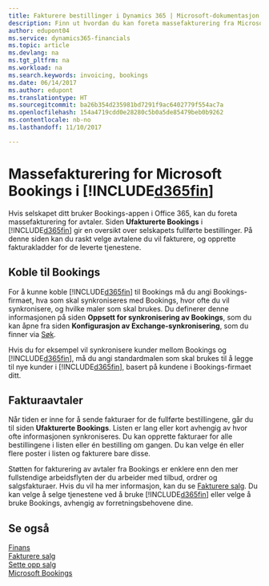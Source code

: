 ```yaml
---
title: Fakturere bestillinger i Dynamics 365 | Microsoft-dokumentasjon
description: Finn ut hvordan du kan foreta massefakturering fra Microsoft Bookings i Dynamics 365 Business edition.
author: edupont04
ms.service: dynamics365-financials
ms.topic: article
ms.devlang: na
ms.tgt_pltfrm: na
ms.workload: na
ms.search.keywords: invoicing, bookings
ms.date: 06/14/2017
ms.author: edupont
ms.translationtype: HT
ms.sourcegitcommit: ba26b354d235981bd7291f9ac6402779f554ac7a
ms.openlocfilehash: 154a4719cdd0e28280c5b0a5de85479beb0b9262
ms.contentlocale: nb-no
ms.lasthandoff: 11/10/2017

---
```

# <a name="bulk-invoicing-for-microsoft-bookings-in-included365finincludesd365finmdmd"></a>Massefakturering for Microsoft Bookings i [!INCLUDE[d365fin](includes/d365fin_md.md)]
Hvis selskapet ditt bruker Bookings-appen i Office 365, kan du foreta massefakturering for avtaler. Siden **Ufakturerte Bookings** i [!INCLUDE[d365fin](includes/d365fin_md.md)] gir en oversikt over selskapets fullførte bestillinger. På denne siden kan du raskt velge avtalene du vil fakturere, og opprette fakturakladder for de leverte tjenestene.  

## <a name="connect-to-bookings"></a>Koble til Bookings
For å kunne koble [!INCLUDE[d365fin](includes/d365fin_md.md)] til Bookings må du angi Bookings-firmaet, hva som skal synkroniseres med Bookings, hvor ofte du vil synkronisere, og hvilke maler som skal brukes. Du definerer denne informasjonen på siden **Oppsett for synkronisering av Bookings**, som du kan åpne fra siden **Konfigurasjon av Exchange-synkronisering**, som du finner via [Søk](ui-search.md).  

Hvis du for eksempel vil synkronisere kunder mellom Bookings og [!INCLUDE[d365fin](includes/d365fin_md.md)], må du angi standardmalen som skal brukes til å legge til nye kunder i [!INCLUDE[d365fin](includes/d365fin_md.md)], basert på kundene i Bookings-firmaet ditt.  

## <a name="invoice-appointments"></a>Fakturaavtaler
Når tiden er inne for å sende fakturaer for de fullførte bestillingene, går du til siden **Ufakturerte Bookings**. Listen er lang eller kort avhengig av hvor ofte informasjonen synkroniseres. Du kan opprette fakturaer for alle bestillingene i listen eller én bestilling om gangen. Du kan velge én eller flere poster i listen og fakturere bare disse.  

Støtten for fakturering av avtaler fra Bookings er enklere enn den mer fullstendige arbeidsflyten der du arbeider med tilbud, ordrer og salgsfakturaer. Hvis du vil ha mer informasjon, kan du se [Fakturere salg](sales-how-invoice-sales.md). Du kan velge å selge tjenestene ved å bruke [!INCLUDE[d365fin](includes/d365fin_md.md)] eller velge å bruke Bookings, avhengig av forretningsbehovene dine.  

## <a name="see-also"></a>Se også
[Finans](finance.md)  
[Fakturere salg](sales-how-invoice-sales.md)  
[Sette opp salg](sales-setup-sales.md)  
[Microsoft Bookings](https://products.office.com/en-us/business/scheduling-and-booking-app)  

